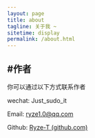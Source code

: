 ```yaml
---
layout: page
title: about
tagline: 关于我 ~
sitetime: display
permalink: /about.html
---
```


## #作者

你可以通过以下方式联系作者

wechat: Just_sudo_it

Email: ryze1.0@qq.com

Github: [Ryze-T (github.com)](https://github.com/Ryze-T)
